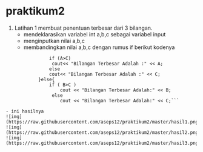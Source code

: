 # praktikum2

1. Latihan 1 membuat penentuan terbesar dari 3 bilangan.
	- mendeklarasikan variabel int a,b,c sebagai variabel input
	- menginputkan nilai a,b,c
	- membandingkan nilai a,b,c dengan rumus if berikut kodenya
		
```if (A>B){
        		if (A>C)
           		 cout<< "Bilangan Terbesar Adalah :" << A;
        		else
          		cout<< "Bilangan Terbesar Adalah :" << C;
        	}else{
        		if ( B>C )
            		cout << "Bilangan Terbesar Adalah:" << B;
       			 else
            		cout << "Bilangan Terbesar Adalah:" << C;```

- ini hasilnya
![img](https://raw.githubusercontent.com/aseps12/praktikum2/master/hasil1.png)
![img](https://raw.githubusercontent.com/aseps12/praktikum2/master/hasil2.png)
![img](https://raw.githubusercontent.com/aseps12/praktikum2/master/hasil3.png)